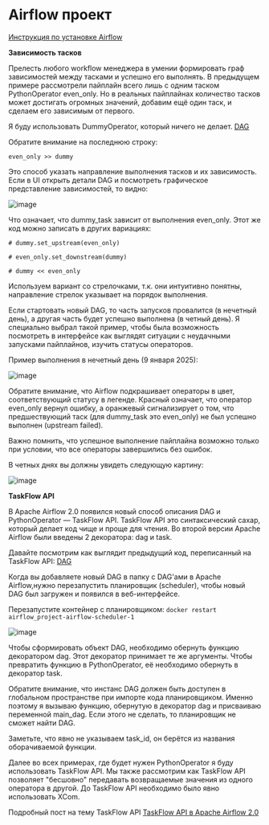 # Airflow проект

[Инструкция по установке Airflow](https://github.com/erohin94/Data-Engineer/blob/main/Airflow/README.md)

**Зависимость тасков**

Прелесть любого workflow менеджера в умении формировать граф зависимостей между тасками и успешно его выполнять. В предыдущем примере рассмотрели пайплайн всего лишь с одним таском PythonOperator even_only. Но в реальных пайплайнах количество тасков может достигать огромных значений, добавим ещё один таск, и сделаем его зависимым от первого.

Я буду использовать DummyOperator, который ничего не делает. [DAG](https://github.com/erohin94/Data-Engineer/blob/main/Airflow/airflow_project/dags/dag_with_two_tasks.py)

Обратите внимание на последнюю строку:

```even_only >> dummy```

Это способ указать направление выполнения тасков и их зависимость. Если в UI открыть детали DAG и посмотреть графическое представление зависимостей, то видно:

![image](https://github.com/user-attachments/assets/8af6c346-0abe-4291-a635-a64035baba80)

Что означает, что dummy_task зависит от выполнения even_only. Этот же код можно записать в других вариациях:

```# dummy.set_upstream(even_only)```

```# even_only.set_downstream(dummy)```

```# dummy << even_only```

Используем вариант со стрелочками, т.к. они интуитивно понятны, направление стрелок указывает на порядок выполнения.

Если стартовать новый DAG, то часть запусков провалится (в нечетный день), а другая часть будет успешно выполнена (в четный день). Я специально выбрал такой пример, чтобы была возможность посмотреть в интерфейсе как выглядят ситуации с неудачными запусками пайплайнов, изучить статусы операторов.

Пример выполнения в нечетный день (9 января 2025):

![image](https://github.com/user-attachments/assets/09e6e19c-c773-4974-b441-6ea7b9ecbc0a)

Обратите внимание, что Airflow подкрашивает операторы в цвет, соответствующий статусу в легенде. Красный означает, что оператор even_only вернул ошибку, а оранжевый сигнализирует о том, что предшествующий таск (для dummy_task это even_only) не был успешно выполнен (upstream failed).

Важно помнить, что успешное выполнение пайплайна возможно только при условии, что все операторы завершились без ошибок.

В четных днях вы должны увидеть следующую картину:

![image](https://github.com/user-attachments/assets/2dcdef95-a914-43ca-b5b1-812e5b15622e)

**TaskFlow API**

В Apache Airflow 2.0 появился новый способ описания DAG и PythonOperator — TaskFlow API. TaskFlow API это синтаксический сахар, который делает код чище и проще для чтения. Во второй версии Apache Airflow были введены 2 декоратора: dag и task.

Давайте посмотрим как выглядит предыдущий код, переписанный на TaskFlow API: [DAG](https://github.com/erohin94/Data-Engineer/blob/main/Airflow/airflow_project/dags/taskflow_dag_with_two_operators.py)

Когда вы добавляете новый DAG в папку с DAG'ами в Apache Airflow,нужно перезапустить планировщик (scheduler), чтобы новый DAG был загружен и появился в веб-интерфейсе.

Перезапустите контейнер с планировщиком: ```docker restart airflow_project-airflow-scheduler-1```

![image](https://github.com/user-attachments/assets/4e5d1120-f7f9-49ab-aa7c-b7ecdecdab09)

Чтобы сформировать объект DAG, необходимо обернуть функцию декоратором dag. Этот декоратор принимает те же аргументы. Чтобы превратить функцию в PythonOperator, её необходимо обернуть в декоратор task.

Обратите внимание, что инстанс DAG должен быть доступен в глобальном пространстве при импорте кода планировщиком. Именно поэтому я вызываю функцию, обернутую в декоратор dag и присваиваю переменной main_dag. Если этого не сделать, то планировщик не сможет найти DAG.

Заметьте, что явно не указываем task_id, он берётся из названия оборачиваемой функции.

Далее во всех примерах, где будет нужен PythonOperator я буду использовать TaskFlow API. Мы также рассмотрим как TaskFlow API позволяет "бесшовно" передавать возвращаемые значения из одного оператора в другой. До TaskFlow API необходимо было явно использовать XCom.

Подробный пост на тему TaskFlow API [TaskFlow API в Apache Airflow 2.0](https://startdatajourney.com/ru/course/apache-airflow-2/modules/11/36/1#:~:text=TaskFlow%20API%20%D0%B2%20Apache%20Airflow%202.0)
